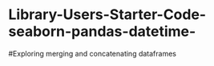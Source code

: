 # Library-Users-Starter-Code-seaborn-pandas-datetime-
#Exploring merging and concatenating dataframes
